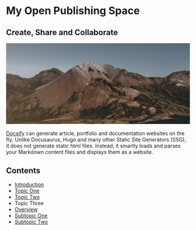 # My **Open Publishing** Space

## Create, Share and Collaborate

![Photo of Mountain](images/mountain.jpg)

[Docsify](https://docsify.js.org/#/) can generate article, portfolio and documentation websites on the fly. Unlike Docusaurus, Hugo and many other Static Site Generators (SSG), it does not generate static html files. Instead, it smartly loads and parses your Markdown content files and displays them as a website.

## Contents
- [Introduction](introduction.md)
- [Topic One](topic-one.md)
- [Topic Two](topic-two.md)
- Topic Three
 - [Overview](/topic-three/overview.md)
 - [Subtopic One](/topic-three/subtopic-one.md)
 - [Subtopic Two](/topic-three/subtopic-two.md)